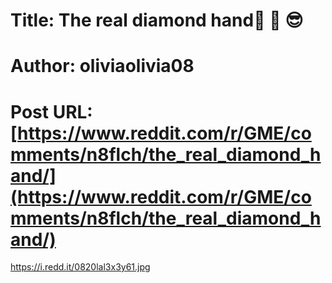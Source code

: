 # Title: The real diamond hand💍 💎 😎
# Author: oliviaolivia08
# Post URL: [https://www.reddit.com/r/GME/comments/n8flch/the_real_diamond_hand/](https://www.reddit.com/r/GME/comments/n8flch/the_real_diamond_hand/)


https://i.redd.it/0820lal3x3y61.jpg
